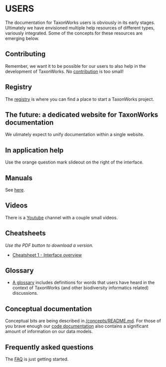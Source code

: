 # USERS
The documentation for TaxonWorks users is obviously in its early stages.  Ultimately we have envisioned multiple help resources of different types, variously integrated. Some of the concepts for these resources are emerging below.

## Contributing
Remember, we want it to be possible for our users to also help in the development of TaxonWorks. No [contribution](CONTRIBUTING.md) is too small!

## Registry
The [registry](REGISTRY.md) is where you can find a place to start a TaxonWorks project.

## The future: a dedicated website for TaxonWorks documentation
We ulimately expect to unify documentation within a single website.

## In application help
Use the orange question mark slideout on the right of the interface.

## Manuals
See [here](/manuals/README.md).

## Videos
There is a [Youtube](https://www.youtube.com/channel/UCKNr7QYwvVFcRfQAcMEAhLw) channel with a couple small videos.

## Cheatsheets
_Use the PDF button to download a version._

* [Cheatsheet 1 - Interface overview](https://www.overleaf.com/read/xttgxvcnwcpz)

## Glossary
* [A glossary](GLOSSARY.md) includes definitions for words that users have heard in the context of TaxonWorks (and other biodiversity informatics related) discussions.

## Conceptual documentation
Conceptual bits are being described in [/concepts/README.md](/concepts).  For those of you brave enough our [code documentation](http://rdoc.taxonworks.org) also contains a significant amount of information on our data models.

## Frequently asked questions
The [FAQ](FAQ.md) is just getting started. 
